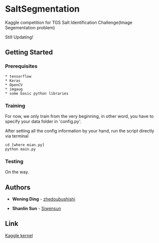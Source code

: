 # SaltSegmentation

Kaggle competition for TGS Salt Identification Challenge(Image Segementation problem)

Still Updating!

## Getting Started

### Prerequisites

```
* tensorflow
* Keras
* OpenCV
* imgaug
* some basic python libraries
```

### Training

For now, we only train from the very beginning, in other word, you have to specify your data folder in 'config.py'.

After setting all the config information by your hand, run the script directly via terminal

```
cd [where mian.py]
python main.py
```

### Testing

On the way.

## Authors

* **Wening Ding** - [zhedoubushishi](https://github.com/zhedoubushishi)

* **Shanlin Sun** - [Siwensun](https://github.com/Siwensun)

## Link

[Kaggle kernel](https://www.kaggle.com/c/tgs-salt-identification-challenge)
